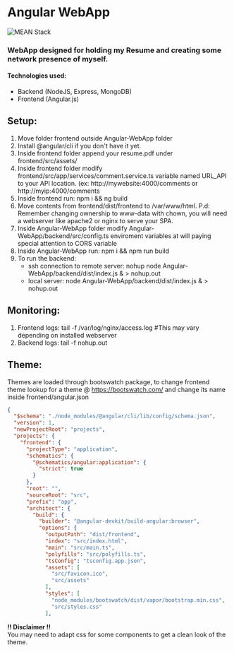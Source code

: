 # Angular WebApp
![MEAN Stack](https://www.newgenapps.com/wp-content/uploads/2020/04/mean-stack.jpeg)
### WebApp designed for holding my Resume and creating some network presence of myself.

#### Technologies used:
- Backend (NodeJS, Express, MongoDB)
- Frontend (Angular.js)


## Setup:
1. Move folder frontend outside Angular-WebApp folder
2. Install @angular/cli if you don't have it yet.
3. Inside frontend folder append your resume.pdf under frontend/src/assets/
4. Inside frontend folder modify frontend/src/app/services/comment.service.ts variable named URL_API to your API location. (ex: http://mywebsite:4000/comments or http://myip:4000/comments
5. Inside frontend run: npm i && ng build
6. Move contents from frontend/dist/frontend to /var/www/html. P.d: Remember changing ownership to www-data with chown, you will need a webserver like apache2 or nginx to serve your SPA.
7. Inside Angular-WebApp folder modify Angular-WebApp/backend/src/config.ts enviroment variables at will paying special attention to CORS variable
8. Inside Angular-WebApp run: npm i && npm run build
9. To run the backend:
    - ssh connection to remote server: nohup node Angular-WebApp/backend/dist/index.js & > nohup.out
    - local server: node Angular-WebApp/backend/dist/index.js & > nohup.out


## Monitoring: 
1. Frontend logs: tail -f /var/log/nginx/access.log   #This may vary depending on installed webserver
2. Backend logs: tail -f nohup.out

## Theme: 
Themes are loaded through bootswatch package, to change frontend theme lookup for a theme @ https://bootswatch.com/ and change its name inside frontend/angular.json
```json
{
  "$schema": "./node_modules/@angular/cli/lib/config/schema.json",
  "version": 1,
  "newProjectRoot": "projects",
  "projects": {
    "frontend": {
      "projectType": "application",
      "schematics": {
        "@schematics/angular:application": {
          "strict": true
        }
      },
      "root": "",
      "sourceRoot": "src",
      "prefix": "app",
      "architect": {
        "build": {
          "builder": "@angular-devkit/build-angular:browser",
          "options": {
            "outputPath": "dist/frontend",
            "index": "src/index.html",
            "main": "src/main.ts",
            "polyfills": "src/polyfills.ts",
            "tsConfig": "tsconfig.app.json",
            "assets": [
              "src/favicon.ico",
              "src/assets"
            ],
            "styles": [
              "node_modules/bootswatch/dist/vapor/bootstrap.min.css",     // Here change vapor for your desired theme
              "src/styles.css"
            ],
```

__!! Disclaimer !!__\
You may need to adapt css for some components to get a clean look of the theme.
